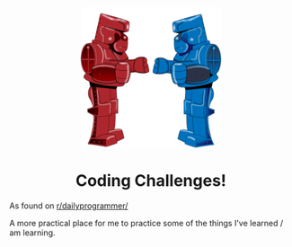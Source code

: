 <p align="center">
  <img src="img/robots.png" alt="fighting robots" height="250" width="250">
</p>

<h1 align="center">Coding Challenges!</h1>

As found on [r/dailyprogrammer/](https://www.reddit.com/r/dailyprogrammer/)

A more practical place for me to practice some of the things I've learned / am learning.
